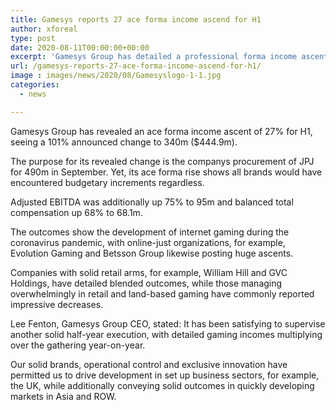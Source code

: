 ```yaml
---
title: Gamesys reports 27 ace forma income ascend for H1
author: xforeal 
type: post
date: 2020-08-11T00:00:00+00:00
excerpt: 'Gamesys Group has detailed a professional forma income ascent of 27&amp;percnt; for H1, seeing a 101&amp;percnt; announced change to 340m ($444 '
url: /gamesys-reports-27-ace-forma-income-ascend-for-h1/
image : images/news/2020/08/Gamesyslogo-1-1.jpg
categories:
  - news

---
```

Gamesys Group has revealed an ace forma income ascent of 27&percnt; for H1, seeing a 101&percnt; announced change to 340m ($444.9m). 

The purpose for its revealed change is the companys procurement of JPJ for 490m in September. Yet, its ace forma rise shows all brands would have encountered budgetary increments regardless. 

Adjusted EBITDA was additionally up 75&percnt; to 95m and balanced total compensation up 68&percnt; to 68.1m. 

The outcomes show the development of internet gaming during the coronavirus pandemic, with online-just organizations, for example, Evolution Gaming and Betsson Group likewise posting huge ascents. 

Companies with solid retail arms, for example, William Hill and GVC Holdings, have detailed blended outcomes, while those managing overwhelmingly in retail and land-based gaming have commonly reported impressive decreases. 

Lee Fenton, Gamesys Group CEO, stated: It has been satisfying to supervise another solid half-year execution, with detailed gaming incomes multiplying over the gathering year-on-year. 

Our solid brands, operational control and exclusive innovation have permitted us to drive development in set up business sectors, for example, the UK, while additionally conveying solid outcomes in quickly developing markets in Asia and ROW.